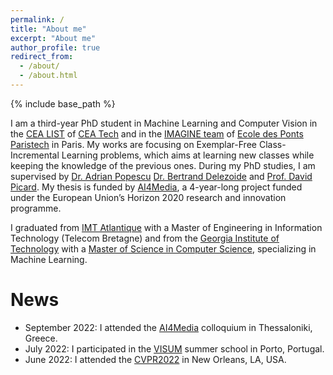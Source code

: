 ```yaml
---
permalink: /
title: "About me"
excerpt: "About me"
author_profile: true
redirect_from: 
  - /about/
  - /about.html
---
```



{% include base_path %}


I am a third-year PhD student in Machine Learning and Computer Vision in the [CEA LIST](https://list.cea.fr) of [CEA Tech](https://www.cea-tech.fr) and in the [IMAGINE team](http://imagine.enpc.fr/) of [Ecole des Ponts Paristech](http://www.enpc.fr/) in Paris. My works are focusing on Exemplar-Free Class-Incremental Learning problems, which aims at learning new classes while keeping the knowledge of the previous ones. During my PhD studies, I am supervised by [Dr. Adrian Popescu](https://scholar.google.com/citations?user=fjsa2GYAAAAJ) [Dr. Bertrand Delezoide](https://scholar.google.fr/citations?user=IZczNpUAAAAJ) and [Prof. David Picard](https://davidpicard.github.io).
My thesis is funded by [AI4Media](https://www.ai4media.eu/), a 4-year-long project funded under the European Union’s Horizon 2020 research and innovation programme.

I graduated from [IMT Atlantique](https://www.imt-atlantique.fr/en) with a Master of Engineering in Information Technology (Telecom Bretagne) and from the [Georgia Institute of Technology](https://www.gatech.edu/) with a [Master of Science in Computer Science](https://catalog.gatech.edu/programs/computer-science-ms/), specializing in Machine Learning.

News
======
- September 2022: I attended the [AI4Media](https://www.ai4media.eu) colloquium in Thessaloniki, Greece.
- July 2022: I participated in the [VISUM](https://visum.inesctec.pt/) summer school in Porto, Portugal.
- June 2022: I attended the [CVPR2022](https://cvpr2022.thecvf.com/) in New Orleans, LA, USA.
